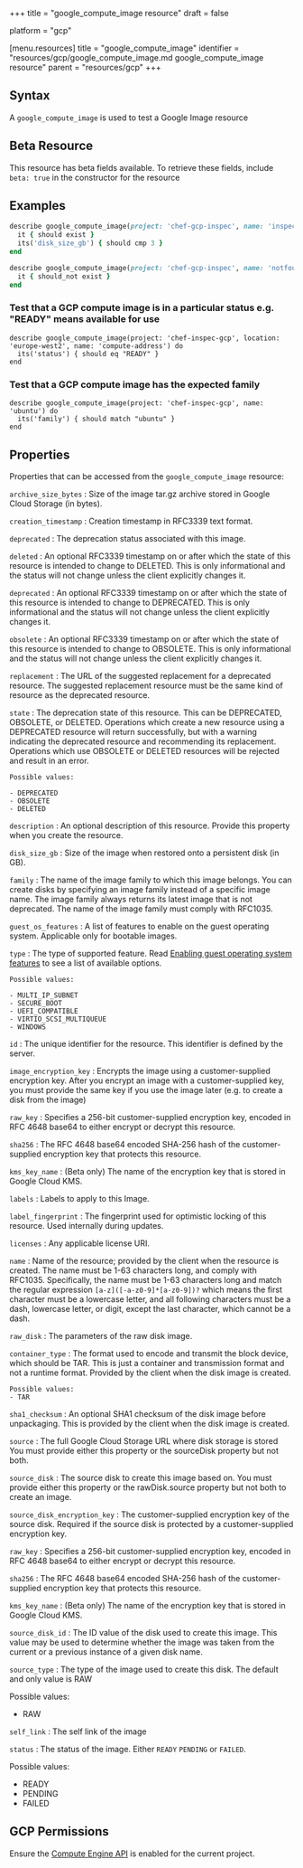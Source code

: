 +++
title = "google_compute_image resource"
draft = false

platform = "gcp"

[menu.resources]
    title = "google_compute_image"
    identifier = "resources/gcp/google_compute_image.md google_compute_image resource"
    parent = "resources/gcp"
+++

## Syntax

A `google_compute_image` is used to test a Google Image resource

## Beta Resource

This resource has beta fields available. To retrieve these fields, include `beta: true` in the constructor for the resource

## Examples

```ruby
describe google_compute_image(project: 'chef-gcp-inspec', name: 'inspec-image') do
  it { should exist }
  its('disk_size_gb') { should cmp 3 }
end

describe google_compute_image(project: 'chef-gcp-inspec', name: 'notfound') do
  it { should_not exist }
end
```

### Test that a GCP compute image is in a particular status e.g. "READY" means available for use

    describe google_compute_image(project: 'chef-inspec-gcp', location: 'europe-west2', name: 'compute-address') do
      its('status') { should eq "READY" }
    end

### Test that a GCP compute image has the expected family

    describe google_compute_image(project: 'chef-inspec-gcp', name: 'ubuntu') do
      its('family') { should match "ubuntu" }
    end

## Properties

Properties that can be accessed from the `google_compute_image` resource:

`archive_size_bytes`
: Size of the image tar.gz archive stored in Google Cloud Storage (in bytes).

`creation_timestamp`
: Creation timestamp in RFC3339 text format.

`deprecated`
: The deprecation status associated with this image.

  `deleted`
  : An optional RFC3339 timestamp on or after which the state of this resource is intended to change to DELETED. This is only informational and the status will not change unless the client explicitly changes it.

  `deprecated`
  : An optional RFC3339 timestamp on or after which the state of this resource is intended to change to DEPRECATED. This is only informational and the status will not change unless the client explicitly changes it.

  `obsolete`
  : An optional RFC3339 timestamp on or after which the state of this resource is intended to change to OBSOLETE. This is only informational and the status will not change unless the client explicitly changes it.

  `replacement`
  : The URL of the suggested replacement for a deprecated resource. The suggested replacement resource must be the same kind of resource as the deprecated resource.

  `state`
  : The deprecation state of this resource. This can be DEPRECATED, OBSOLETE, or DELETED. Operations which create a new resource using a DEPRECATED resource will return successfully, but with a warning indicating the deprecated resource and recommending its replacement. Operations which use OBSOLETE or DELETED resources will be rejected and result in an error.

    Possible values:

    - DEPRECATED
    - OBSOLETE
    - DELETED

`description`
: An optional description of this resource. Provide this property when you create the resource.

`disk_size_gb`
: Size of the image when restored onto a persistent disk (in GB).

`family`
: The name of the image family to which this image belongs. You can create disks by specifying an image family instead of a specific image name. The image family always returns its latest image that is not deprecated. The name of the image family must comply with RFC1035.

`guest_os_features`
: A list of features to enable on the guest operating system. Applicable only for bootable images.

  `type`
  : The type of supported feature. Read [Enabling guest operating system features](https://cloud.google.com/compute/docs/images/create-delete-deprecate-private-images#guest-os-features) to see a list of available options.

    Possible values:

    - MULTI_IP_SUBNET
    - SECURE_BOOT
    - UEFI_COMPATIBLE
    - VIRTIO_SCSI_MULTIQUEUE
    - WINDOWS

`id`
: The unique identifier for the resource. This identifier is defined by the server.

`image_encryption_key`
: Encrypts the image using a customer-supplied encryption key. After you encrypt an image with a customer-supplied key, you must provide the same key if you use the image later (e.g. to create a disk from the image)

  `raw_key`
  : Specifies a 256-bit customer-supplied encryption key, encoded in RFC 4648 base64 to either encrypt or decrypt this resource.

  `sha256`
  : The RFC 4648 base64 encoded SHA-256 hash of the customer-supplied encryption key that protects this resource.

  `kms_key_name`
  : (Beta only) The name of the encryption key that is stored in Google Cloud KMS.

`labels`
: Labels to apply to this Image.

`label_fingerprint`
: The fingerprint used for optimistic locking of this resource. Used internally during updates.

`licenses`
: Any applicable license URI.

`name`
: Name of the resource; provided by the client when the resource is created. The name must be 1-63 characters long, and comply with RFC1035. Specifically, the name must be 1-63 characters long and match the regular expression `[a-z]([-a-z0-9]*[a-z0-9])?` which means the first character must be a lowercase letter, and all following characters must be a dash, lowercase letter, or digit, except the last character, which cannot be a dash.

`raw_disk`
: The parameters of the raw disk image.

  `container_type`
  : The format used to encode and transmit the block device, which should be TAR. This is just a container and transmission format and not a runtime format. Provided by the client when the disk image is created.

    Possible values:
    - TAR

  `sha1_checksum`
  : An optional SHA1 checksum of the disk image before unpackaging. This is provided by the client when the disk image is created.

  `source`
  : The full Google Cloud Storage URL where disk storage is stored You must provide either this property or the sourceDisk property but not both.

`source_disk`
: The source disk to create this image based on. You must provide either this property or the rawDisk.source property but not both to create an image.

`source_disk_encryption_key`
: The customer-supplied encryption key of the source disk. Required if the source disk is protected by a customer-supplied encryption key.

  `raw_key`
  : Specifies a 256-bit customer-supplied encryption key, encoded in RFC 4648 base64 to either encrypt or decrypt this resource.

  `sha256`
  : The RFC 4648 base64 encoded SHA-256 hash of the customer-supplied encryption key that protects this resource.

  `kms_key_name`
  : (Beta only) The name of the encryption key that is stored in Google Cloud KMS.

`source_disk_id`
: The ID value of the disk used to create this image. This value may be used to determine whether the image was taken from the current or a previous instance of a given disk name.

`source_type`
: The type of the image used to create this disk. The default and only value is RAW

  Possible values:
  - RAW

`self_link`
: The self link of the image

`status`
: The status of the image. Either `READY` `PENDING` or `FAILED`.

  Possible values:

  - READY
  - PENDING
  - FAILED

## GCP Permissions

Ensure the [Compute Engine API](https://console.cloud.google.com/apis/library/compute.googleapis.com/) is enabled for the current project.
